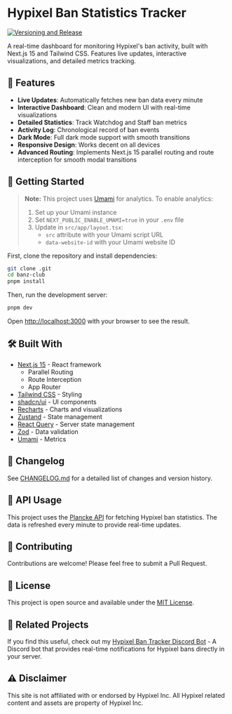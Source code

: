 # Hypixel Ban Statistics Tracker

[![Versioning and Release](https://github.com/banz-club/banz-club/actions/workflows/release.yml/badge.svg)](https://github.com/banz-club/banz-club/actions/workflows/release.yml)

A real-time dashboard for monitoring Hypixel's ban activity, built with Next.js
15 and Tailwind CSS. Features live updates, interactive visualizations, and
detailed metrics tracking.

## 🌟 Features

- **Live Updates**: Automatically fetches new ban data every minute
- **Interactive Dashboard**: Clean and modern UI with real-time visualizations
- **Detailed Statistics**: Track Watchdog and Staff ban metrics
- **Activity Log**: Chronological record of ban events
- **Dark Mode**: Full dark mode support with smooth transitions
- **Responsive Design**: Works decent on all devices
- **Advanced Routing**: Implements Next.js 15 parallel routing and route
  interception for smooth modal transitions

## 🚀 Getting Started

> **Note:** This project uses [Umami](https://umami.is/) for analytics. To
> enable analytics:
>
> 1. Set up your Umami instance
> 2. Set `NEXT_PUBLIC_ENABLE_UMAMI=true` in your `.env` file
> 3. Update in `src/app/layout.tsx`:
>    - `src` attribute with your Umami script URL
>    - `data-website-id` with your Umami website ID

First, clone the repository and install dependencies:

```bash
git clone .git
cd banz-club
pnpm install
```

Then, run the development server:

```bash
pnpm dev
```

Open [http://localhost:3000](http://localhost:3000) with your browser to see the
result.

## 🛠️ Built With

- [Next.js 15](https://nextjs.org/) - React framework
  - Parallel Routing
  - Route Interception
  - App Router
- [Tailwind CSS](https://tailwindcss.com/) - Styling
- [shadcn/ui](https://ui.shadcn.com/) - UI components
- [Recharts](https://recharts.org/) - Charts and visualizations
- [Zustand](https://zustand-demo.pmnd.rs/) - State management
- [React Query](https://tanstack.com/query/latest) - Server state management
- [Zod](https://zod.dev/) - Data validation
- [Umami](https://umami.is/) - Metrics

## 🤖 Changelog

See [CHANGELOG.md](CHANGELOG.md) for a detailed list of changes and version
history.

## 📝 API Usage

This project uses the [Plancke API](https://plancke.io) for fetching Hypixel ban
statistics. The data is refreshed every minute to provide real-time updates.

## 🤝 Contributing

Contributions are welcome! Please feel free to submit a Pull Request.

## 📜 License

This project is open source and available under the [MIT License](LICENSE).

## 🤖 Related Projects

If you find this useful, check out my
[Hypixel Ban Tracker Discord Bot](https://github.com/kWAYTV/hypixel-ban-tracker-bot) -
A Discord bot that provides real-time notifications for Hypixel bans directly in
your server.

## ⚠️ Disclaimer

This site is not affiliated with or endorsed by Hypixel Inc. All Hypixel related
content and assets are property of Hypixel Inc.
